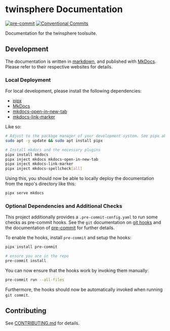 # twinsphere Documentation

<!-- markdown-link-check-disable -->

[![pre-commit](https://img.shields.io/badge/pre--commit-enabled-brightgreen?logo=pre-commit)](https://github.com/pre-commit/pre-commit)
[![Conventional Commits](https://img.shields.io/badge/Conventional%20Commits-1.0.0-%23FE5196?logo=conventionalcommits&logoColor=white)](https://conventionalcommits.org)

<!-- markdown-link-check-enable -->

Documentation for the twinsphere toolsuite.

## Development

The documentation is written in
[markdown](https://daringfireball.net/projects/markdown/), and published with
[MkDocs](https://www.mkdocs.org/). Please refer to their respective websites for
details.

### Local Deployment

For local development, please install the following dependencies:

- [pipx](https://github.com/pypa/pipx)
- [MkDocs](https://www.mkdocs.org/)
- [mkdocs-open-in-new-tab](https://github.com/JakubAndrysek/mkdocs-open-in-new-tab)
- [mkdocs-link-marker](https://github.com/timmeinerzhagen/mkdocs-link-marker)

Like so:

```bash
# Adjust to the package manager of your development system. See pipx above for alternatives.
sudo apt -y update && sudo apt install pipx

# Install mkdocs and the necessary plugins
pipx install mkdocs
pipx inject mkdocs mkdocs-open-in-new-tab
pipx inject mkdocs-link-marker
pipx inject mkdocs-spellcheck[all]
```

Using this, you should now be able to locally deploy the documentation from the
repo's directory like this:

```bash
pipx serve mkdocs
```

### Optional Dependencies and Additional Checks

This project additionally provides a `.pre-commit-config.yaml` to run some
checks as pre-commit hooks. See the `git` documentation on [git
hooks](https://git-scm.com/book/ms/v2/Customizing-Git-Git-Hooks) and the
documentation of [pre-commit](https://pre-commit.com/) for further details.

To enable the hooks, install `pre-commit` and setup the hooks:

```bash
pipx install pre-commit

# ensure you are in the repo
pre-commit install
```

You can now ensure that the hooks work by invoking them manually:

```bash
pre-commit run --all-files
```

Furthermore, the hooks should now be automatically invoked when running `git
commit`.

## Contributing

See [CONTRIBUTING.md](CONTRIBUTING.md) for details.
